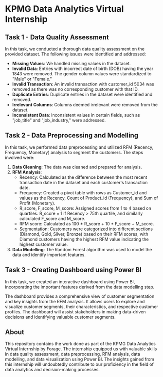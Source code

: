 # KPMG Data Analytics Virtual Internship

## Task 1 - Data Quality Assessment

In this task, we conducted a thorough data quality assessment on the provided dataset. The following issues were identified and addressed:

- **Missing Values**: We handled missing values in the dataset.
- **Invalid Data**: Entries with incorrect date of birth (DOB) having the year 1843 were removed. The gender column values were standardized to "Male" or "Female."
- **Invalid Transaction**: An invalid transaction with customer_id 5034 was removed as there was no corresponding customer with that ID.
- **Duplicate Entries**: Duplicate entries in the dataset were identified and removed.
- **Irrelevant Columns**: Columns deemed irrelevant were removed from the dataset.
- **Inconsistent Data**: Inconsistent values in certain fields, such as "job_title" and "job_industry," were addressed.

## Task 2 - Data Preprocessing and Modelling

In this task, we performed data preprocessing and utilized RFM (Recency, Frequency, Monetary) analysis to segment the customers. The steps involved were:

1. **Data Cleaning**: The data was cleaned and prepared for analysis.
2. **RFM Analysis**:
   - Recency: Calculated as the difference between the most recent transaction date in the dataset and each customer's transaction date.
   - Frequency: Created a pivot table with rows as Customer_id and values as the Recency, Count of Product_id (Frequency), and Sum of Profit (Monetary).
   - R_score, F_score, M_score: Assigned scores from 1 to 4 based on quartiles. R_score = 1 if Recency > 75th quartile, and similarly calculated F_score and M_score.
   - RFM score: Calculated as 100 * R_score + 10 * F_score + M_score.
   - Segmentation: Customers were categorized into different sections (Diamond, Gold, Silver, Bronze) based on their RFM scores, with Diamond customers having the highest RFM value indicating the highest customer value.
3. **Data Modelling**: The Random Forest algorithm was used to model the data and identify important features.

## Task 3 - Creating Dashboard using Power BI

In this task, we created an interactive dashboard using Power BI, incorporating the important features derived from the data modelling step.

The dashboard provides a comprehensive view of customer segmentation and key insights from the RFM analysis. It allows users to explore and visualize customer segments, their characteristics, and respective customer profiles. The dashboard will assist stakeholders in making data-driven decisions and identifying valuable customer segments.

## About

This repository contains the work done as part of the KPMG Data Analytics Virtual Internship by Forage. The internship equipped us with valuable skills in data quality assessment, data preprocessing, RFM analysis, data modelling, and data visualization using Power BI. The insights gained from this internship will undoubtedly contribute to our proficiency in the field of data analytics and decision-making processes.


